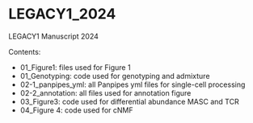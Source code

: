 # LEGACY1_2024
LEGACY1 Manuscript 2024

Contents:
- 01_Figure1: files used for Figure 1
- 01_Genotyping: code used for genotyping and admixture
- 02-1_panpipes_yml: all Panpipes yml files for single-cell processing
- 02-2_annotation: all files used for annotation figure
- 03_Figure3: code used for differential abundance MASC and TCR
- 04_Figure 4: code used for cNMF
